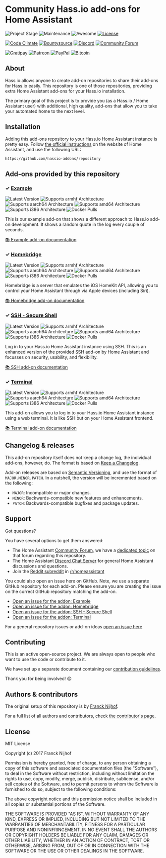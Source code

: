 # Community Hass.io add-ons for Home Assistant

![Project Stage][project-stage-shield]
![Maintenance][maintenance-shield]
![Awesome][awesome-shield]
[![License][license-shield]](LICENSE.md)

[![Code Climate][codeclimate-shield]][codeclimate]
[![Bountysource][bountysource-shield]][bountysource]
[![Discord][discord-shield]][discord]
[![Community Forum][forum-shield]][forum]

[![Gratipay][gratipay-shield]][gratipay]
[![Patreon][patreon-shield]][patreon]
[![PayPal][paypal-shield]][paypal]
[![Bitcoin][bitcoin-shield]][bitcoin]

## About

Hass.io allows anyone to create add-on repositories to share their add-ons for
Hass.io easily. This repository is one of those repositories, providing extra
Home Assistant add-ons for your Hass.io installation.

The primary goal of this project is to provide you (as a Hass.io /
Home Assistant user) with additional, high quality, add-ons that allow you to
take your automated home to the next level.

## Installation

Adding this add-ons repository to your Hass.io Home Assistant instance is
pretty easy. Follow [the official instructions][third-party-addons] on the
website of Home Assistant, and use the following URL:

```txt
https://github.com/hassio-addons/repository
```

## Add-ons provided by this repository

### &#10003; [Example][addon-example]

![Latest Version][example-version-shield]
![Supports armhf Architecture][example-armhf-shield]
![Supports aarch64 Architecture][example-aarch64-shield]
![Supports amd64 Architecture][example-amd64-shield]
![Supports i386 Architecture][example-i386-shield]
![Docker Pulls][example-pulls-shield]

This is our example add-on that shows a different approach to Hass.io add-on
development. It shows a random quote in the log every couple of seconds.

[:books: Example add-on documentation][addon-example]

### &#10003; [Homebridge][addon-homebridge]

![Latest Version][homebridge-version-shield]
![Supports armhf Architecture][homebridge-armhf-shield]
![Supports aarch64 Architecture][homebridge-aarch64-shield]
![Supports amd64 Architecture][homebridge-amd64-shield]
![Supports i386 Architecture][homebridge-i386-shield]
![Docker Pulls][homebridge-pulls-shield]

Homebridge is a server that emulates the iOS HomeKit API, allowing you to
control your Home Assistant through via Apple devices (including Siri).

[:books: Homebridge add-on documentation][addon-homebridge]

### &#10003; [SSH - Secure Shell][addon-ssh]

![Latest Version][ssh-version-shield]
![Supports armhf Architecture][ssh-armhf-shield]
![Supports aarch64 Architecture][ssh-aarch64-shield]
![Supports amd64 Architecture][ssh-amd64-shield]
![Supports i386 Architecture][ssh-i386-shield]
![Docker Pulls][ssh-pulls-shield]

Log in to your Hass.io Home Assistant instance using SSH.
This is an enhanced version of the provided SSH add-on by Home Assistant and
focusses on security, usability, and flexibility.

[:books: SSH add-on documentation][addon-ssh]

### &#10003; [Terminal][addon-terminal]

![Latest Version][terminal-version-shield]
![Supports armhf Architecture][terminal-armhf-shield]
![Supports aarch64 Architecture][terminal-aarch64-shield]
![Supports amd64 Architecture][terminal-amd64-shield]
![Supports i386 Architecture][terminal-i386-shield]
![Docker Pulls][terminal-pulls-shield]

This add-on allows you to log in to your Hass.io Home Assistant instance using
a web terminal. It is like SSH but on your Home Assistant frontend.

[:books: Terminal add-on documentation][addon-terminal]

## Changelog & releases

This add-on repository itself does not keep a change log, the individual
add-ons, however, do. The format is based on [Keep a Changelog][keepchangelog].

Add-on releases are based on [Semantic Versioning][semver], and use the format
of ``MAJOR.MINOR.PATCH``. In a nutshell, the version will be incremented
based on the following:

- ``MAJOR``: Incompatible or major changes.
- ``MINOR``: Backwards-compatible new features and enhancements.
- ``PATCH``: Backwards-compatible bugfixes and package updates.

## Support

Got questions?

You have several options to get them answered:

- The Home Assistant [Community Forum][forum], we have a
  [dedicated topic][forum] on that forum regarding this repository.
- The Home Assistant [Discord Chat Server][discord] for general Home Assistant
  discussions and questions.
- Join the [Reddit subreddit][reddit] in [/r/homeassistant][reddit]

You could also open an issue here on GitHub. Note, we use a separate
GitHub repository for each add-on. Please ensure you are creating the issue
on the correct GitHub repository matching the add-on.

- [Open an issue for the addon: Example][example-issue]
- [Open an issue for the addon: Homebridge][homebridge-issue]
- [Open an issue for the addon: SSH - Secure Shell][ssh-issue]
- [Open an issue for the addon: Terminal][terminal-issue]

For a general repository issues or add-on ideas [open an issue here][issue]

## Contributing

This is an active open-source project. We are always open to people who want to
use the code or contribute to it.

We have set up a separate document containing our
[contribution guidelines](CONTRIBUTING.md).

Thank you for being involved! :heart_eyes:

## Authors & contributors

The original setup of this repository is by [Franck Nijhof][frenck].

For a full list of all authors and contributors,
check [the contributor's page][contributors].

## License

MIT License

Copyright (c) 2017 Franck Nijhof

Permission is hereby granted, free of charge, to any person obtaining a copy
of this software and associated documentation files (the "Software"), to deal
in the Software without restriction, including without limitation the rights
to use, copy, modify, merge, publish, distribute, sublicense, and/or sell
copies of the Software, and to permit persons to whom the Software is
furnished to do so, subject to the following conditions:

The above copyright notice and this permission notice shall be included in all
copies or substantial portions of the Software.

THE SOFTWARE IS PROVIDED "AS IS", WITHOUT WARRANTY OF ANY KIND, EXPRESS OR
IMPLIED, INCLUDING BUT NOT LIMITED TO THE WARRANTIES OF MERCHANTABILITY,
FITNESS FOR A PARTICULAR PURPOSE AND NONINFRINGEMENT. IN NO EVENT SHALL THE
AUTHORS OR COPYRIGHT HOLDERS BE LIABLE FOR ANY CLAIM, DAMAGES OR OTHER
LIABILITY, WHETHER IN AN ACTION OF CONTRACT, TORT OR OTHERWISE, ARISING FROM,
OUT OF OR IN CONNECTION WITH THE SOFTWARE OR THE USE OR OTHER DEALINGS IN THE
SOFTWARE.

[addon-example]: https://github.com/hassio-addons/addon-example
[addon-homebridge]: https://github.com/hassio-addons/addon-homebridge
[addon-ssh]: https://github.com/hassio-addons/addon-ssh
[addon-terminal]: https://github.com/hassio-addons/addon-terminal
[awesome-shield]: https://img.shields.io/badge/awesome%3F-yes-brightgreen.svg
[bitcoin-shield]: https://img.shields.io/badge/donate-bitcoin-blue.svg
[bitcoin]: https://blockchain.info/payment_request?address=3GVzgN6NpVtfXnyg5dQnaujtqVTEDBCtAH
[bountysource-shield]: https://img.shields.io/bountysource/team/hassio-addons/activity.svg
[bountysource]: https://www.bountysource.com/teams/hassio-addons/issues
[codeclimate-shield]: https://img.shields.io/badge/code%20climate-protected-brightgreen.svg
[codeclimate]: https://codeclimate.com/github/hassio-addons/repository
[contributors]: https://github.com/hassio-addons/repository/graphs/contributors
[discord-shield]: https://img.shields.io/discord/330944238910963714.svg
[discord]: https://discord.gg/c5DvZ4e
[example-aarch64-shield]: https://img.shields.io/badge/aarch64-yes-green.svg
[example-amd64-shield]: https://img.shields.io/badge/amd64-yes-green.svg
[example-armhf-shield]: https://img.shields.io/badge/armhf-yes-green.svg
[example-i386-shield]: https://img.shields.io/badge/i386-yes-green.svg
[example-issue]: https://github.com/hassio-addons/addon-example/issues
[example-pulls-shield]: https://img.shields.io/docker/pulls/hassioaddons/example-armhf.svg
[example-version-shield]: https://images.microbadger.com/badges/version/hassioaddons/example-armhf.svg
[forum-shield]: https://img.shields.io/badge/community-forum-brightgreen.svg
[forum]: https://community.home-assistant.io/t/repository-community-hass-io-add-ons/24705?u=frenck
[frenck]: https://github.com/frenck
[gratipay-shield]: https://img.shields.io/badge/donate-gratipay-blue.svg
[gratipay]: https://gratipay.com/hassio-addons/
[homebridge-aarch64-shield]: https://img.shields.io/badge/aarch64-yes-green.svg
[homebridge-amd64-shield]: https://img.shields.io/badge/amd64-yes-green.svg
[homebridge-armhf-shield]: https://img.shields.io/badge/armhf-yes-green.svg
[homebridge-i386-shield]: https://img.shields.io/badge/i386-yes-green.svg
[homebridge-issue]: https://github.com/hassio-addons/addon-homebridge/issues
[homebridge-pulls-shield]: https://img.shields.io/docker/pulls/hassioaddons/homebridge-armhf.svg
[homebridge-version-shield]: https://images.microbadger.com/badges/version/hassioaddons/homebridge-armhf.svg
[issue]: https://github.com/hassio-addons/repository/issues
[keepchangelog]: http://keepachangelog.com/en/1.0.0/
[license-shield]: https://img.shields.io/github/license/hassio-addons/repository.svg
[maintenance-shield]: https://img.shields.io/maintenance/yes/2017.svg
[patreon-shield]: https://img.shields.io/badge/donate-patreon-blue.svg
[patreon]: https://www.patreon.com/frenck
[paypal-shield]: https://img.shields.io/badge/donate-paypal-blue.svg
[paypal]: https://www.paypal.me/FranckNijhof
[project-stage-shield]: https://img.shields.io/badge/project%20stage-production%20ready-brightgreen.svg
[reddit]: https://reddit.com/r/homeassistant
[reddit]: https://reddit.com/r/homeassistant
[semver]: http://semver.org/spec/v2.0.0.html
[ssh-aarch64-shield]: https://img.shields.io/badge/aarch64-yes-green.svg
[ssh-amd64-shield]: https://img.shields.io/badge/amd64-yes-green.svg
[ssh-armhf-shield]: https://img.shields.io/badge/armhf-yes-green.svg
[ssh-i386-shield]: https://img.shields.io/badge/i386-yes-green.svg
[ssh-issue]: https://github.com/hassio-addons/addon-ssh/issues
[ssh-pulls-shield]: https://img.shields.io/docker/pulls/hassioaddons/ssh-armhf.svg
[ssh-version-shield]: https://images.microbadger.com/badges/version/hassioaddons/ssh-armhf.svg
[terminal-aarch64-shield]: https://img.shields.io/badge/aarch64-yes-green.svg
[terminal-amd64-shield]: https://img.shields.io/badge/amd64-yes-green.svg
[terminal-armhf-shield]: https://img.shields.io/badge/armhf-yes-green.svg
[terminal-i386-shield]: https://img.shields.io/badge/i386-yes-green.svg
[terminal-issue]: https://github.com/hassio-addons/addon-terminal/issues
[terminal-pulls-shield]: https://img.shields.io/docker/pulls/hassioaddons/terminal-armhf.svg
[terminal-version-shield]: https://images.microbadger.com/badges/version/hassioaddons/terminal-armhf.svg
[third-party-addons]: https://home-assistant.io/hassio/installing_third_party_addons/
